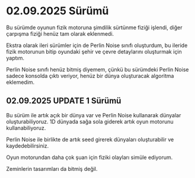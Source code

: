 <h1>02.09.2025 Sürümü</h1>
<p>Bu sürümde oyunun fizik motoruna şimdilik sürtünme fiziği işlendi, diğer çarpışma fiziği henüz tam olarak eklenmedi.</p>
<p>Ekstra olarak ileri sürümler için de Perlin Noise sınıfı oluşturdum, bu ileride fizik motorunun bitip oyundaki şehir ve çevre detaylarını oluşturmak için yaptım.</p>
<p>Perlin Noise sınıfı henüz bitmiş diyemem, çünkü bu sürümdeki Perlin Noise sadece konsolda çıktı veriyor, henüz bir dünya oluşturacak algoritma eklemedim.</p>
<h2>02.09.2025 UPDATE 1 Sürümü</h2>
<p>Bu sürüm ile artık açık bir dünya var ve Perlin Noise kullanarak dünyalar oluşturabiliyoruz. 1D dünyada sağa sola giderek artık oyun motorunu kullanabiliyoruz.</p>
<p>Perlin Noise ile birlikte de artık seed girerek dünyaları oluşturabilir ve kaydedebilirsiniz.</p>
<p>Oyun motorundan daha çok şuan için fiziki olayları simüle ediyorum.</p>
<p>Zeminlerin tasarımları da bitmiş değil.</p>
